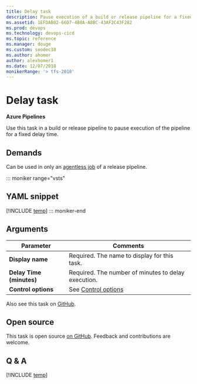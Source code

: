 ```yaml
---
title: Delay task
description: Pause execution of a build or release pipeline for a fixed delay time 
ms.assetid: 1EFDAB02-66D7-4B8A-A8BC-43AF2C43F282
ms.prod: devops
ms.technology: devops-cicd
ms.topic: reference
ms.manager: douge
ms.custom: seodec18
ms.author: ahomer
author: alexhomer1
ms.date: 12/07/2018
monikerRange: '> tfs-2018'
---
```


# Delay task

**Azure Pipelines**

Use this task in a build or release pipeline to pause execution of the pipeline for a fixed delay time.

## Demands

Can be used in only an [agentless job](../../process/server-phases.md) of a release pipeline.

::: moniker range="vsts"
## YAML snippet
[!INCLUDE [temp](../_shared/yaml/DelayV1.md)]
::: moniker-end

## Arguments

| Parameter | Comments |
| --- | --- |
| **Display name** | Required. The name to display for this task. |
| **Delay Time (minutes)** | Required. The number of minutes to delay execution. |
| **Control options** | See [Control options](../../process/tasks.md#controloptions) |

Also see this task on [GitHub](https://github.com/Microsoft/azure-pipelines-tasks/tree/master/Tasks/Delay).

## Open source

This task is open source [on GitHub](https://github.com/Microsoft/azure-pipelines-tasks). Feedback and contributions are welcome.

## Q & A

<!-- BEGINSECTION class="md-qanda" -->

[!INCLUDE [temp](../../_shared/qa-agents.md)]

<!-- ENDSECTION -->
